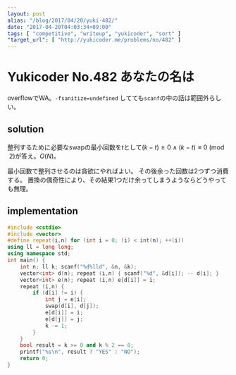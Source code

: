 ```yaml
---
layout: post
alias: "/blog/2017/04/20/yuki-482/"
date: "2017-04-20T04:03:34+09:00"
tags: [ "competitive", "writeup", "yukicoder", "sort" ]
"target_url": [ "http://yukicoder.me/problems/no/482" ]
---
```


# Yukicoder No.482 あなたの名は

overflowでWA。`-fsanitize=undefined` してても`scanf`の中の話は範囲外らしい。

## solution

整列するために必要なswapの最小回数を$t$として$(k - t) \ge 0 \land (k - t) \equiv 0 \pmod{2}$が答え。$O(N)$。

最小回数で整列させるのは貪欲にやればよい。
その後余った回数は$2$つずつ消費する。
置換の偶奇性により、その結果$1$つだけ余ってしまうようならどうやっても無理。

## implementation

``` c++
#include <cstdio>
#include <vector>
#define repeat(i,n) for (int i = 0; (i) < int(n); ++(i))
using ll = long long;
using namespace std;
int main() {
    int n; ll k; scanf("%d%lld", &n, &k);
    vector<int> d(n); repeat (i,n) { scanf("%d", &d[i]); -- d[i]; }
    vector<int> e(n); repeat (i,n) e[d[i]] = i;
    repeat (i,n) {
        if (d[i] != i) {
            int j = e[i];
            swap(d[i], d[j]);
            e[d[i]] = i;
            e[d[j]] = j;
            k -= 1;
        }
    }
    bool result = k >= 0 and k % 2 == 0;
    printf("%s\n", result ? "YES" : "NO");
    return 0;
}
```
